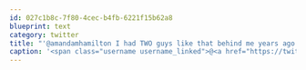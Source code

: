 ```yaml
---
id: 027c1b8c-7f80-4cec-b4fb-6221f15b62a8
blueprint: text
category: twitter
title: "'@amandamhamilton I had TWO guys like that behind me years ago. worst trip ever. Talked about their 'conquests' in Ft Mac the entire time"
caption: '<span class="username username_linked">@<a href="https://twitter.com/amandamhamilton" title="Amanda Hamilton">amandamhamilton</a></span> I had TWO guys like that behind me years ago. worst trip ever. Talked about their ''conquests'' in Ft Mac the entire time'
---
```

